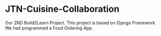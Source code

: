 # JTN-Cuisine-Collaboration
Our 2ND Build2Learn Project.
This project is based on Django Framework.
We had programmed a Food Ordering App.
